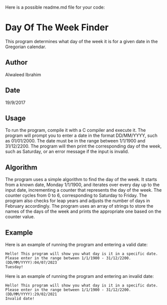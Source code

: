 Here is a possible readme.md file for your code:

# Day Of The Week Finder
This program determines what day of the week it is for a given date in the Gregorian calendar.

## Author
Alwaleed Ibrahim

## Date
19/9/2017

## Usage
To run the program, compile it with a C compiler and execute it. The program will prompt you to enter a date in the format DD/MM/YYYY, such as 01/01/2000. The date must be in the range between 1/1/1900 and 31/12/2200. The program will then print the corresponding day of the week, such as Saturday, or an error message if the input is invalid.

## Algorithm
The program uses a simple algorithm to find the day of the week. It starts from a known date, Monday 1/1/1900, and iterates over every day up to the input date, incrementing a counter that represents the day of the week. The counter cycles from 0 to 6, corresponding to Saturday to Friday. The program also checks for leap years and adjusts the number of days in February accordingly. The program uses an array of strings to store the names of the days of the week and prints the appropriate one based on the counter value.

## Example
Here is an example of running the program and entering a valid date:

```text
Hello! This program will show you what day is it in a specific date.
Please enter in the range between 1/1/1900 - 31/12/2200.
(DD/MM/YYYY):04/07/2023
Tuesday!
```

Here is an example of running the program and entering an invalid date:

```text
Hello! This program will show you what day is it in a specific date.
Please enter in the range between 1/1/1900 - 31/12/2200.
(DD/MM/YYYY):29/02/2021
Invalid date!
```
